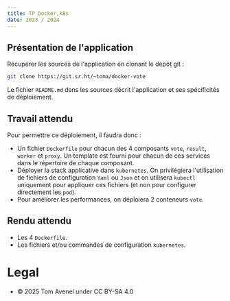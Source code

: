 ```yaml
---
title: TP Docker,k8s
date: 2023 / 2024
---
```


## Présentation de l'application

Récupérer les sources de l'application en clonant le dépôt git :

```sh
git clone https://git.sr.ht/~toma/docker-vote
```

Le fichier `README.md` dans les sources décrit l'application et ses spécificités de déploiement.

## Travail attendu

Pour permettre ce déploiement, il faudra donc :

- Un fichier `Dockerfile` pour chacun des 4 composants `vote`, `result`, `worker` et `proxy`. Un template est fourni pour chacun de ces services dans le répertoire de chaque composant.
- Déployer la stack applicative dans `kubernetes`. On privilégiera l'utilisation de fichiers de configuration `Yaml` ou `Json` et on utilisera `kubectl` uniquement pour appliquer ces fichiers (et non pour configurer directement les `pod`).
- Pour améliorer les performances, on déploiera 2 conteneurs `vote`.

## Rendu attendu 

- Les 4 `Dockerfile`.
- Les fichiers et/ou commandes de configuration `kubernetes`.

# Legal

- © 2025 Tom Avenel under CC  BY-SA 4.0

